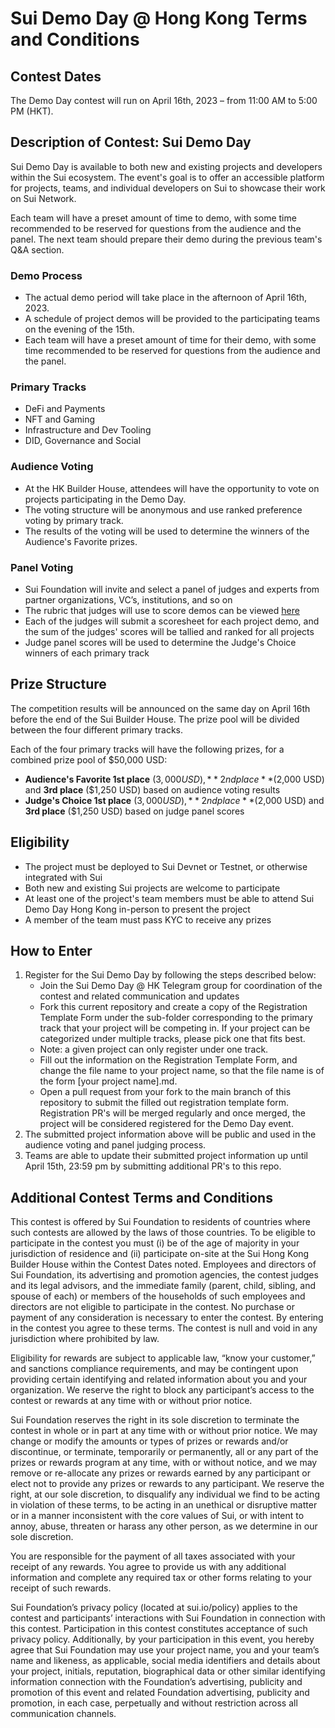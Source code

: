 # Sui Demo Day @ Hong Kong Terms and Conditions 

## Contest Dates 

The Demo Day contest will run on April 16th, 2023 – from 11:00 AM to 5:00 PM (HKT).

## Description of Contest: Sui Demo Day

Sui Demo Day is available to both new and existing projects and developers within the Sui ecosystem. The event's goal is to offer an accessible platform for projects, teams, and individual developers on Sui to showcase their work on Sui Network.

Each team will have a preset amount of time to demo, with some time recommended to be reserved for questions from the audience and the panel. The next team should prepare their demo during the previous team's Q&A section.

### Demo Process 

- The actual demo period will take place in the afternoon of April 16th, 2023.
- A schedule of project demos will be provided to the participating teams on the evening of the 15th.
- Each team will have a preset amount of time for their demo, with some time recommended to be reserved for questions from the audience and the panel.

### Primary Tracks

- DeFi and Payments
- NFT and Gaming
- Infrastructure and Dev Tooling
- DID, Governance and Social

### Audience Voting

- At the HK Builder House, attendees will have the opportunity to vote on projects participating in the Demo Day.
- The voting structure will be anonymous and use ranked preference voting by primary track.
- The results of the voting will be used to determine the winners of the Audience's Favorite prizes.

### Panel Voting

- Sui Foundation will invite and select a panel of judges and experts from partner organizations, VC’s, institutions, and so on
- The rubric that judges will use to score demos can be viewed [here](https://suifoundation.notion.site/Rubric-Sui-Demo-Day-HK-bf1e821f452d48928c7988d5b942cab0)
- Each of the judges will submit a scoresheet for each project demo, and the sum of the judges' scores will be tallied and ranked for all projects
- Judge panel scores will be used to determine the Judge's Choice winners of each primary track

## Prize Structure

The competition results will be announced on the same day on April 16th before the end of the Sui Builder House. The prize pool will be divided between the four different primary tracks. 

Each of the four primary tracks will have the following prizes, for a combined prize pool of $50,000 USD: 

- **Audience's Favorite 1st place** ($3,000 USD), **2nd place** ($2,000 USD) and **3rd place** ($1,250 USD) based on audience voting results
- **Judge's Choice 1st place** ($3,000 USD), **2nd place** ($2,000 USD) and **3rd place** ($1,250 USD) based on judge panel scores

## Eligibility

- The project must be deployed to Sui Devnet or Testnet, or otherwise integrated with Sui
- Both new and existing Sui projects are welcome to participate
- At least one of the project's team members must be able to attend Sui Demo Day Hong Kong in-person to present the project
- A member of the team must pass KYC to receive any prizes

## How to Enter

1. Register for the Sui Demo Day by following the steps described below:
    - Join the Sui Demo Day @ HK Telegram group for coordination of the contest and related communication and updates
    - Fork this current repository and create a copy of the Registration Template Form under the sub-folder corresponding to the primary track that your project will be competing in. If your project can be categorized under multiple tracks, please pick one that fits best.
    - Note: a given project can only register under one track.
    - Fill out the information on the Registration Template Form, and change the file name to your project name, so that the file name is of the form [your project name].md.
    - Open a pull request from your fork to the main branch of this repository to submit the filled out registration template form. Registration PR's will be merged regularly and once merged, the project will be considered registered for the Demo Day event.
2. The submitted project information above will be public and used in the audience voting and panel judging process.
3. Teams are able to update their submitted project information up until April 15th, 23:59 pm by submitting additional PR's to this repo.

## Additional Contest Terms and Conditions

This contest is offered by Sui Foundation to residents of countries where such contests are allowed by the laws of those countries. To be eligible to participate in the contest you must (i) be of the age of majority in your jurisdiction of residence and (ii) participate on-site at the Sui Hong Kong Builder House within the Contest Dates noted. Employees and directors of Sui Foundation, its advertising and promotion agencies, the contest judges and its legal advisors, and the immediate family (parent, child, sibling, and spouse of each) or members of the households of such employees and directors are not eligible to participate in the contest. No purchase or payment of any consideration is necessary to enter the contest. By entering in the contest you agree to these terms. The contest is null and void in any jurisdiction where prohibited by law.

Eligibility for rewards are subject to applicable law, “know your customer,” and sanctions compliance requirements, and may be contingent upon providing certain identifying and related information about you and your organization. We reserve the right to block any participant’s access to the contest or rewards at any time with or without prior notice.

Sui Foundation reserves the right in its sole discretion to terminate the contest in whole or in part at any time with or without prior notice. We may change or modify the amounts or types of prizes or rewards and/or discontinue, or terminate, temporarily or permanently, all or any part of the prizes or rewards program at any time, with or without notice, and we may remove or re-allocate any prizes or rewards earned by any participant or elect not to provide any prizes or rewards to any participant. We reserve the right, at our sole discretion, to disqualify any individual we find to be acting in violation of these terms, to be acting in an unethical or disruptive matter or in a manner inconsistent with the core values of Sui, or with intent to annoy, abuse, threaten or harass any other person, as we determine in our sole discretion.

You are responsible for the payment of all taxes associated with your receipt of any rewards. You agree to provide us with any additional information and complete any required tax or other forms relating to your receipt of such rewards.

Sui Foundation’s privacy policy (located at sui.io/policy) applies to the contest and participants’ interactions with Sui Foundation in connection with this contest. Participation in this contest constitutes acceptance of such privacy policy. Additionally, by your participation in this event, you hereby agree that Sui Foundation may use your project name, you and your team’s name and likeness, as applicable, social media identifiers and details about your project, initials, reputation, biographical data or other similar identifying information connection with the Foundation’s advertising, publicity and promotion of this event and related Foundation advertising, publicity and promotion, in each case, perpetually and without restriction across all communication channels.
